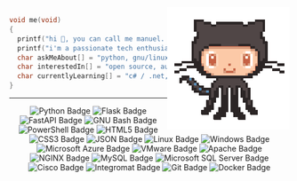 <img align='right' src="https://raw.githubusercontent.com/iCharlesZ/FigureBed/master/img/octocat.gif" width="220">

```c
void me(void)
{
  printf("hi 👋, you can call me manuel. \n");
  printf("i'm a passionate tech enthusiast from germany. \n");
  char askMeAbout[] = "python, gnu/linux, networks";
  char interestedIn[] = "open source, automation, osint, self-hosting, connecting things"; 
  char currentlyLearning[] = "c# / .net, rest";
}
```

---

<p align=center>
  <img src="https://img.shields.io/badge/Python-3776AB?logo=python&logoColor=fff&style=for-the-badge" alt="Python Badge">
  <img src="https://img.shields.io/badge/Flask-000?logo=flask&logoColor=fff&style=for-the-badge" alt="Flask Badge">
  <img src="https://img.shields.io/badge/FastAPI-009688?logo=fastapi&logoColor=fff&style=for-the-badge" alt="FastAPI Badge">
  <img src="https://img.shields.io/badge/GNU%20Bash-4EAA25?logo=gnubash&logoColor=fff&style=for-the-badge" alt="GNU Bash Badge">
  <img src="https://img.shields.io/badge/PowerShell-5391FE?logo=powershell&logoColor=fff&style=for-the-badge" alt="PowerShell Badge">
  <img src="https://img.shields.io/badge/HTML5-E34F26?logo=html5&logoColor=fff&style=for-the-badge" alt="HTML5 Badge">
  <img src="https://img.shields.io/badge/CSS3-1572B6?logo=css3&logoColor=fff&style=for-the-badge" alt="CSS3 Badge">
  <img src="https://img.shields.io/badge/JSON-000?logo=json&logoColor=fff&style=for-the-badge" alt="JSON Badge">
  <img src="https://img.shields.io/badge/Linux-FCC624?logo=linux&logoColor=000&style=for-the-badge" alt="Linux Badge">
  <img src="https://img.shields.io/badge/Windows_Server-0078D6?logo=windows&logoColor=fff&style=for-the-badge" alt="Windows Badge">
  <img src="https://img.shields.io/badge/Microsoft%20Azure-0078D4?logo=microsoftazure&logoColor=fff&style=for-the-badge" alt="Microsoft Azure Badge">
  <img src="https://img.shields.io/badge/VMware-607078?logo=vmware&logoColor=fff&style=for-the-badge" alt="VMware Badge">
  <img src="https://img.shields.io/badge/Apache-D22128?logo=apache&logoColor=fff&style=for-the-badge" alt="Apache Badge">
  <img src="https://img.shields.io/badge/NGINX-009639?logo=nginx&logoColor=fff&style=for-the-badge" alt="NGINX Badge">
  <img src="https://img.shields.io/badge/MySQL-4479A1?logo=mysql&logoColor=fff&style=for-the-badge" alt="MySQL Badge">
  <img src="https://img.shields.io/badge/Microsoft%20SQL%20Server-CC2927?logo=microsoftsqlserver&logoColor=fff&style=for-the-badge" alt="Microsoft SQL Server Badge">
  <img src="https://img.shields.io/badge/Cisco-1BA0D7?logo=cisco&logoColor=fff&style=for-the-badge" alt="Cisco Badge">
  <img src="https://img.shields.io/badge/Integromat-2F8CBB?logo=integromat&logoColor=fff&style=for-the-badge" alt="Integromat Badge">
  <img src="https://img.shields.io/badge/Git-F05032?logo=git&logoColor=fff&style=for-the-badge" alt="Git Badge">
  <img src="https://img.shields.io/badge/Docker-2496ED?logo=docker&logoColor=fff&style=for-the-badge" alt="Docker Badge">
</p>
